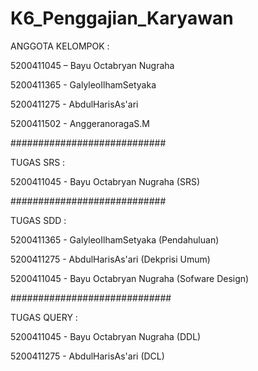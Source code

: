 # K6_Penggajian_Karyawan
ANGGOTA KELOMPOK :

5200411045 – Bayu Octabryan Nugraha

5200411365 - GalyleoIlhamSetyaka

5200411275 - AbdulHarisAs'ari

5200411502 - AnggeranoragaS.M

############################

TUGAS SRS :

5200411045 - Bayu Octabryan Nugraha (SRS)

############################

TUGAS SDD :

5200411365 - GalyleoIlhamSetyaka (Pendahuluan)

5200411275 - AbdulHarisAs'ari (Dekprisi Umum)

5200411045 - Bayu Octabryan Nugraha (Sofware Design)

#############################

TUGAS QUERY  :

5200411045 - Bayu Octabryan Nugraha (DDL)

5200411275 - AbdulHarisAs'ari (DCL)
